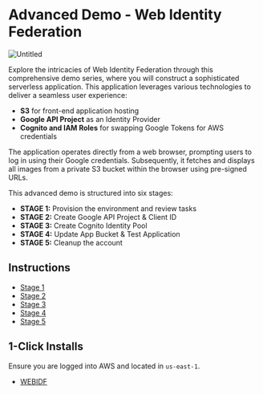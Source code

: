 # Advanced Demo - Web Identity Federation

![Untitled](/images/Cognito.png)

Explore the intricacies of Web Identity Federation through this comprehensive demo series, where you will construct a sophisticated serverless application. This application leverages various technologies to deliver a seamless user experience:

- **S3** for front-end application hosting
- **Google API Project** as an Identity Provider
- **Cognito and IAM Roles** for swapping Google Tokens for AWS credentials

The application operates directly from a web browser, prompting users to log in using their Google credentials. Subsequently, it fetches and displays all images from a private S3 bucket within the browser using pre-signed URLs.

This advanced demo is structured into six stages:

- **STAGE 1:** Provision the environment and review tasks
- **STAGE 2:** Create Google API Project & Client ID
- **STAGE 3:** Create Cognito Identity Pool
- **STAGE 4:** Update App Bucket & Test Application
- **STAGE 5:** Cleanup the account

## Instructions

- [Stage 1](https://github.com/Gbengard/aws-cognito-web-identity-federation/blob/main/Stage1%20-%20Environment%20Provisioning%20and%20Task%20Review.md)
- [Stage 2](https://github.com/Gbengard/aws-cognito-web-identity-federation/blob/main/Stage2%20-%20Create%20Google%20API%20Project%20%26%20Client%20ID.md)
- [Stage 3](https://github.com/Gbengard/aws-cognito-web-identity-federation/blob/main/Stage3%20-%20Create%20Cognito%20Identity%20Pool.md)
- [Stage 4](https://github.com/Gbengard/aws-cognito-web-identity-federation/blob/main/Stage4%20-%20Update%20App%20Bucket%20%26%20Test%20Application.md)
- [Stage 5](https://github.com/Gbengard/aws-cognito-web-identity-federation/blob/main/Stage5%20-%20Cleanup%20the%20account.md)

## 1-Click Installs

Ensure you are logged into AWS and located in `us-east-1`.

- [WEBIDF](https://console.aws.amazon.com/cloudformation/home?region=us-east-1#/stacks/quickcreate?templateURL=https://techidence.s3.amazonaws.com/aws_projects/WEBIDF.yaml&stackName=WEBIDF)
